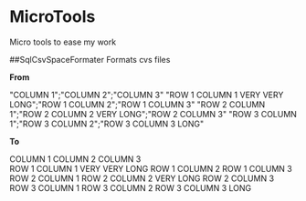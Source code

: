 # MicroTools
Micro tools to ease my work

##SqlCsvSpaceFormater 
Formats cvs files

**From**

"COLUMN 1";"COLUMN 2";"COLUMN 3"
"ROW 1 COLUMN 1 VERY VERY LONG";"ROW 1 COLUMN 2";"ROW 1 COLUMN 3"
"ROW 2 COLUMN 1";"ROW 2 COLUMN 2 VERY LONG";"ROW 2 COLUMN 3"
"ROW 3 COLUMN 1";"ROW 3 COLUMN 2";"ROW 3 COLUMN 3 LONG"

**To**

COLUMN 1                       COLUMN 2                  COLUMN 3             
ROW 1 COLUMN 1 VERY VERY LONG  ROW 1 COLUMN 2            ROW 1 COLUMN 3       
ROW 2 COLUMN 1                 ROW 2 COLUMN 2 VERY LONG  ROW 2 COLUMN 3       
ROW 3 COLUMN 1                 ROW 3 COLUMN 2            ROW 3 COLUMN 3 LONG  


